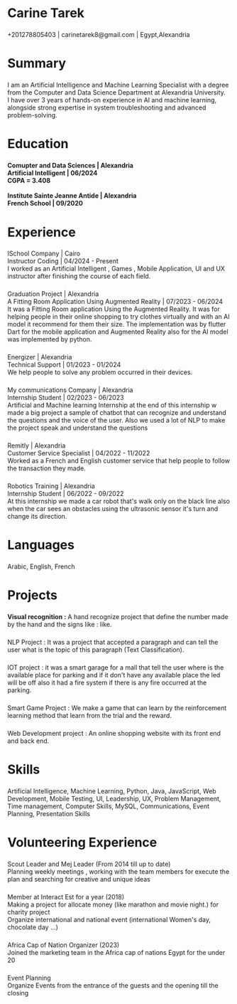 <h1 align="left">Carine Tarek</h1>

###

<p align="left">+201278805403 | carinetarek8@gmail.com | Egypt,Alexandria</p>

###

<h1 align="left">Summary</h1>

###

<p align="left">I am an Artificial Intelligence and Machine Learning Specialist with a degree from the Computer and Data Science Department at Alexandria University.<br> I have over 3 years of hands-on experience in AI and machine learning, alongside strong expertise in system troubleshooting and advanced problem-solving.</p>

###

<h1 align="left">Education</h1>

###

<h4 align="left">Comupter and Data Sciences | Alexandria<br>Artificial Intelligent | 06/2024<br>CGPA = 3.408<br><br>Institute Sainte Jeanne Antide | Alexandria<br>French School | 09/2020</h4>

###

<h1 align="left">Experience</h1>

###

<p align="left">ISchool Company | Cairo<br>Instructor Coding | 04/2024 - Present<br>I worked as an Artificial Intelligent , Games , Mobile Application, UI and UX instructor after finishing the course of each field.</p>

###

<p align="left">Graduation Project | Alexandria<br>A Fitting Room Application Using Augmented Reality | 07/2023 - 06/2024<br>It was a Fitting Room application Using the Augmented Reality. It was for helping people in their online shopping to try clothes virtually and with an AI model it recommend for them their size. The implementation was by flutter Dart for the mobile application and Augmented Reality also for the AI model was implemented by python.</p>

###

<p align="left">Energizer | Alexandria<br>Technical Support | 01/2023 - 01/2024<br>We help people to solve any problem occurred in their devices.</p>

###

<p align="left">My communications Company | Alexandria<br>Internship Student | 02/2023 - 06/2023<br>Artificial and Machine learning Internship at the end of this internship w made a big project a sample of chatbot that can recognize and understand the questions and the voice of the user. Also we used a lot of NLP to make the project speak and understand the questions</p>

###

<p align="left">Remitly | Alexandria<br>Customer Service Specialist | 04/2022 - 11/2022<br>Worked as a French and English customer service that help people to follow the transaction they made.</p>

###

<p align="left">Robotics Training | Alexandria<br>Internship Student | 06/2022 - 09/2022<br>At this internship we made a car robot that's walk only on the black line also when the car sees an obstacles using the ultrasonic sensor it's turn and change its direction.</p>

###

<h1 align="left">Languages</h1>

###

<p align="left">Arabic, English, French</p>

###

<h1 align="left">Projects</h1>

###

<p align="left"><b>Visual recognition :</b> A hand recognize project that define the number made by the hand and the signs like : like.</p>

###

<p align="left">NLP Project : It was a project that accepted a paragraph and can tell the user what is the topic of this paragraph (Text Classification).</p>

###

<p align="left">IOT project : it was a smart garage for a mall that tell the user where is the available place for parking and if it don't have any available place the led will be off also it had a fire system if there is any fire occurred at the parking.</p>

###

<p align="left">Smart Game Project : We make a game that can learn by the reinforcement learning method that learn from the trial and the reward.</p>

###

<p align="left">Web Development project : An online shopping website with its front end and back end.</p>

###

<h1 align="left">Skills</h1>

###

<p align="left">Artificial Intelligence, Machine Learning, Python, Java, JavaScript, Web Development, Mobile Testing, UI, Leadership, UX, Problem Management, Time management, Computer Skills, MySQL, Communications, Event Planning, Presentation Skills</p>

###

<h1 align="left">Volunteering Experience</h1>

###

<p align="left">Scout Leader and Mej Leader (From 2014 till up to date)<br>Planning weekly meetings , working with the team members for execute the plan and searching for creative and unique ideas</p>

###

<p align="left">Member at Interact Est for a year (2018) <br>Making a project for allocate money (like marathon and movie night.) for charity project <br>Organize international and national event (international Women's day, chocolate day ...)</p>

###

<p align="left">Africa Cap of Nation Organizer (2023)<br>Joined the marketing team in the Africa cap of nations Egypt for the under 20</p>

###

<p align="left">Event Planning<br>Organize Events from the entrance of the guests and the opening till the closing</p>

###
